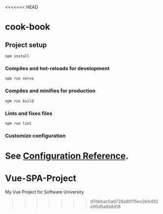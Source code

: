 <<<<<<< HEAD
# cook-book

## Project setup
```
npm install
```

### Compiles and hot-reloads for development
```
npm run serve
```

### Compiles and minifies for production
```
npm run build
```

### Lints and fixes files
```
npm run lint
```

### Customize configuration
See [Configuration Reference](https://cli.vuejs.org/config/).
=======
# Vue-SPA-Project
My Vue Project for Software University
>>>>>>> d7dbbac0ad728a90f15ec2b1c6f2e90d5a9a9d18
